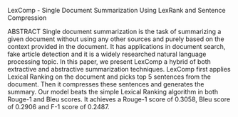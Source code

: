 LexComp - Single Document Summarization Using LexRank and Sentence Compression

ABSTRACT
Single document summarization is the task of summarizing a given document without using any other sources and purely based on the context provided in the document. It has applications in document search, fake article detection and it is a widely researched natural language processing topic. In this paper, we present LexComp a hybrid of both extractive and abstractive summarization techniques. LexComp first applies Lexical Ranking on the document and picks top 5 sentences from the document. Then it compresses these sentences and generates the summary. Our model beats the simple Lexical Ranking algorithm in both Rouge-1 and Bleu scores. It achieves a Rouge-1 score of 0.3058, Bleu score of 0.2906 and F-1 score of 0.2487.